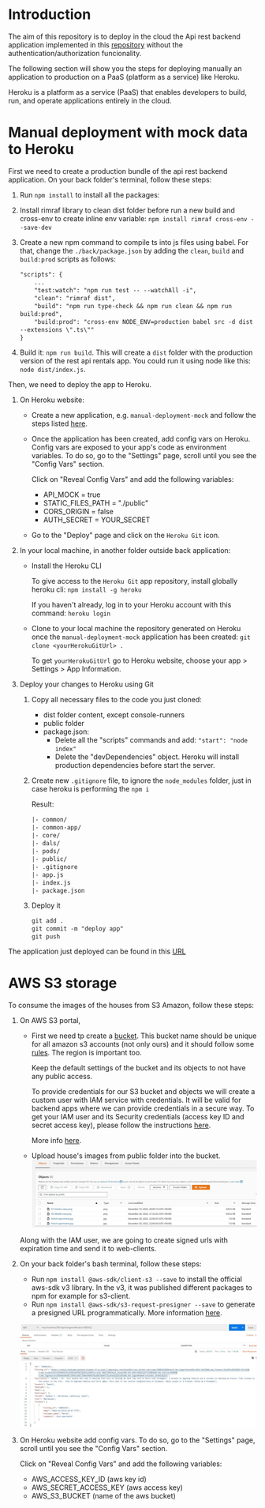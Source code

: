# Introduction
The aim of this repository is to deploy in the cloud the Api rest backend application implemented in this [repository](https://github.com/monicacrespo/bootcamp-backend-student-rest-api-rentals) without the authentication/authorization funcionality. 

The following section will show you the steps for deploying manually an application to production on a PaaS (platform as a service) like Heroku.

Heroku is a platform as a service (PaaS) that enables developers to build, run, and operate applications entirely in the cloud.

# Manual deployment with mock data to Heroku
First we need to create a production bundle of the api rest backend application.
On your back folder's terminal, follow these steps: 

1. Run `npm install` to install all the packages:
2. Install rimraf library to clean dist folder before run a new build and cross-env to create inline env variable: `npm install rimraf cross-env --save-dev`
3. Create a new npm command to compile ts into js files using babel. For that, change the `./back/package.json` by adding the `clean`, `build` and `build:prod` scripts as follows:

    ```
    "scripts": {
        ...
        "test:watch": "npm run test -- --watchAll -i",
        "clean": "rimraf dist",
        "build": "npm run type-check && npm run clean && npm run build:prod",
        "build:prod": "cross-env NODE_ENV=production babel src -d dist --extensions \".ts\""
    }
    ```

4. Build it: `npm run build`. This will create a `dist` folder with the  production version of the rest api rentals app. You could run it using node like this: `node dist/index.js`.
	
Then, we need to deploy the app to Heroku.
1. On Heroku website:
    * Create a new application, e.g. `manual-deployment-mock` and follow the steps listed [here](https://github.com/Lemoncode/bootcamp-backend/tree/main/00-stack-documental/05-cloud/02-deploy/02-manual-heroku-deploy).

    * Once the application has been created, add config vars on Heroku. Config vars are exposed to your app's code as environment variables. To do so, go to the "Settings" page, scroll until you see the "Config Vars" section. 
    
        Click on "Reveal Config Vars" and add the following variables:
 	    - API_MOCK = true
    	- STATIC_FILES_PATH = "./public"
    	- CORS_ORIGIN = false
    	- AUTH_SECRET = YOUR_SECRET
    
    * Go to the "Deploy" page and click on the `Heroku Git` icon.

2. In your local machine, in another folder outside back application:
    * Install the Heroku CLI

        To give access to the `Heroku Git` app repository, install globally heroku cli: `npm install -g heroku`

        If you haven't already, log in to your Heroku account with this command: `heroku login`

    * Clone to your local machine the repository generated on Heroku once the `manual-deployment-mock` application has been created: `git clone <yourHerokuGitUrl> .`

        To get `yourHerokuGitUrl` go to Heroku website, choose your app > Settings > App Information.

3. Deploy your changes to Heroku using Git
    1. Copy all necessary files to the code you just cloned:
		* dist folder content, except console-runners
		* public folder
		* package.json:
            - Delete all the "scripts" commands and add: `"start": "node index"`
            - Delete the "devDependencies" object. Heroku will install production dependencies before start the server.
	
	2. Create new `.gitignore` file, to ignore the `node_modules` folder, just in case heroku is performing the `npm i`

        Result:
        ```
        |- common/
        |- common-app/
        |- core/
        |- dals/
        |- pods/
        |- public/
        |- .gitignore
        |- app.js
        |- index.js
        |- package.json
        ```
    2. Deploy it
        ```
        git add .
        git commit -m "deploy app"
        git push
        ```

The application just deployed can be found in this [URL](https://rental-manual-deployment-mock.herokuapp.com/api/listingsAndReviews)

# AWS S3 storage
To consume the images of the houses from S3 Amazon, follow these steps:
1. On AWS S3 portal, 
    * First we need tp create a [bucket](https://docs.aws.amazon.com/AmazonS3/latest/userguide/creating-bucket.html). This bucket name should be unique for all amazon s3 accounts (not only ours) and it should follow some [rules](https://docs.aws.amazon.com/AmazonS3/latest/userguide/bucketnamingrules.html). The region is important too.

        Keep the default settings of the bucket and its objects to not have any public access.
 
        To provide credentials for our S3 bucket and objects we will create a custom user with IAM service with credentials. It will be valid for backend apps where we can provide credentials in a secure way. To get your IAM user and its Security credentials (access key ID and secret access key), please follow the instructions [here](https://docs.aws.amazon.com/sdk-for-go/v1/developer-guide/setting-up.html).

        More info [here]( https://github.com/Lemoncode/bootcamp-backend/tree/main/00-stack-documental/05-cloud/01-storage/02-s3-portal).

    * Upload house's images from public folder into the bucket.
        ![S3Bucket](readme-resources/AWS_S3_Objects_Bucket.JPG)

    Along with the IAM user, we are going to create signed urls with expiration time and send it to web-clients.

2. On your back folder's bash terminal, follow these steps:
    * Run `npm install @aws-sdk/client-s3 --save` to install the official aws-sdk v3 library. In the v3, it was published different packages to npm for example for s3-client.
    * Run `npm install @aws-sdk/s3-request-presigner --save` to generate a presigned URL programmatically. More information [here](https://docs.aws.amazon.com/sdk-for-go/v1/developer-guide/s3-example-presigned-urls.html).

     ![SignedListingUrl](readme-resources/presigned_listing_url.JPG)
 
3. On Heroku website add config vars. To do so, go to the "Settings" page, scroll until you see the "Config Vars" section. 
    
    Click on "Reveal Config Vars" and add the following variables:
    - AWS_ACCESS_KEY_ID (aws key id)
    - AWS_SECRET_ACCESS_KEY (aws access key)
    - AWS_S3_BUCKET (name of the aws bucket)
